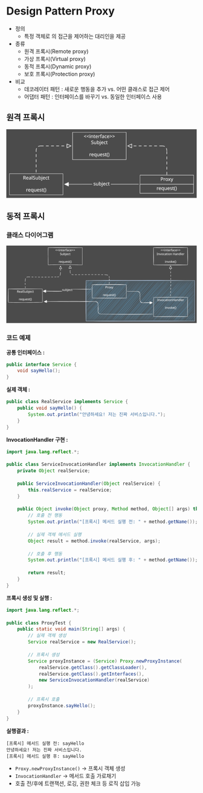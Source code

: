# Design Pattern Proxy


- 정의
  - 특정 객체로 의 접근을 제어하는 대리인을 제공
- 종류
  - 원격 프록시(Remote proxy)
  - 가상 프록시(Virtual proxy)
  - 동적 프록시(Dynamic proxy)
  - 보호 프록시(Protection proxy)
- 비교
  - 데코레이터 패턴 : 새로운 행동을 추가 vs. 어떤 클래스로 접근 제어
  - 어댑터 패턴 : 인터페이스를 바꾸기 vs. 동일한 인터페이스 사용



## 원격 프록시

![](./assets/proxy-pattern-class-diagram.excalidraw.svg)
 
## 동적 프록시

### 클래스 다이어그램

![](./assets/dynamic-proxy-pattern-class-diagram.excalidraw.svg)


### 코드 예제


**공통 인터페이스 :**

```java
public interface Service {
    void sayHello();
}
```

**실제 객체 :**

```java
public class RealService implements Service {
    public void sayHello() {
        System.out.println("안녕하세요! 저는 진짜 서비스입니다.");
    }
}
```

**InvocationHandler 구현 :**


```java
import java.lang.reflect.*;

public class ServiceInvocationHandler implements InvocationHandler {
    private Object realService;

    public ServiceInvocationHandler(Object realService) {
        this.realService = realService;
    }

    public Object invoke(Object proxy, Method method, Object[] args) throws Throwable {
        // 호출 전 행동
        System.out.println("[프록시] 메서드 실행 전: " + method.getName());

        // 실제 객체 메서드 실행
        Object result = method.invoke(realService, args);

        // 호출 후 행동
        System.out.println("[프록시] 메서드 실행 후: " + method.getName());

        return result;
    }
}
```


**프록시 생성 및 실행 :**

```java
import java.lang.reflect.*;

public class ProxyTest {
    public static void main(String[] args) {
        // 실제 객체 생성
        Service realService = new RealService();

        // 프록시 생성
        Service proxyInstance = (Service) Proxy.newProxyInstance(
            realService.getClass().getClassLoader(),
            realService.getClass().getInterfaces(),
            new ServiceInvocationHandler(realService)
        );

        // 프록시 호출
        proxyInstance.sayHello();
    }
}
```

**실행결과 :**

```less
[프록시] 메서드 실행 전: sayHello
안녕하세요! 저는 진짜 서비스입니다.
[프록시] 메서드 실행 후: sayHello
```

- `Proxy.newProxyInstance()` -> 프록시 객체 생성
- `InvocationHandler` -> 메서드 호출 가로채기
- 호출 전/후에 트랜잭션, 로깅, 권한 체크 등 로직 삽입 가능